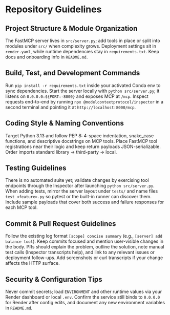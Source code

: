 # Repository Guidelines

## Project Structure & Module Organization
The FastMCP server lives in `src/server.py`; add tools in place or split into modules under `src/` when complexity grows. Deployment settings sit in `render.yaml`, while runtime dependencies stay in `requirements.txt`. Keep docs and onboarding info in `README.md`.

## Build, Test, and Development Commands
Run `pip install -r requirements.txt` inside your activated Conda env to sync dependencies. Start the server locally with `python src/server.py`; it listens on `0.0.0.0:${PORT:-8000}` and exposes MCP at `/mcp`. Inspect requests end-to-end by running `npx @modelcontextprotocol/inspector` in a second terminal and pointing it at `http://localhost:8000/mcp`.

## Coding Style & Naming Conventions
Target Python 3.13 and follow PEP 8: 4-space indentation, snake_case functions, and descriptive docstrings on MCP tools. Place FastMCP tool registrations near their logic and keep return payloads JSON-serializable. Order imports standard library → third-party → local.

## Testing Guidelines
There is no automated suite yet; validate changes by exercising tool endpoints through the Inspector after launching `python src/server.py`. When adding tests, mirror the server layout under `tests/` and name files `test_<feature>.py` so pytest or the built-in runner can discover them. Include sample payloads that cover both success and failure responses for each MCP tool.

## Commit & Pull Request Guidelines
Follow the existing log format `[scope] concise summary` (e.g., `[server] add balance tool`). Keep commits focused and mention user-visible changes in the body. PRs should explain the problem, outline the solution, note manual test calls (Inspector transcripts help), and link to any relevant issues or deployment follow-ups. Add screenshots or curl transcripts if your change affects the HTTP surface.

## Security & Configuration Tips
Never commit secrets; load `ENVIRONMENT` and other runtime values via your Render dashboard or local `.env`. Confirm the service still binds to `0.0.0.0` for Render after config edits, and document any new environment variables in `README.md`.
